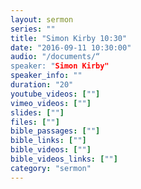 ```yaml
---
layout: sermon
series: ""
title: "Simon Kirby 10:30"
date: "2016-09-11 10:30:00"
audio: "/documents/“
speaker: "Simon Kirby"
speaker_info: ""
duration: "20"
youtube_videos: [""]
vimeo_videos: [""]
slides: [""]
files: [""]
bible_passages: [""]
bible_links: [""]
bible_videos: [""]
bible_videos_links: [""]
category: "sermon"
---
```

